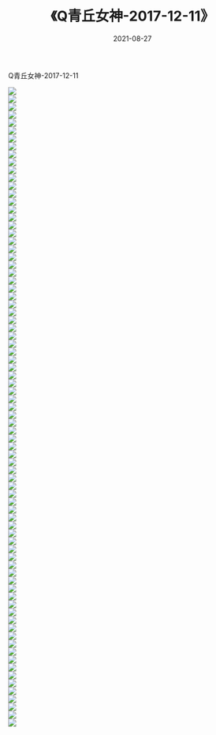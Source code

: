 ﻿---
layout: post
title:  《Q青丘女神-2017-12-11》
date:   2021-08-27
img: http://img.660000.xyz/Sharelink/网络美图/2021/Q青丘女神-2017-12-11/000.jpg
categories: [美女, 清纯, 唯美]
---

Q青丘女神-2017-12-11

  ![](http://img.660000.xyz/Sharelink/网络美图/2021/Q青丘女神-2017-12-11/001.jpg) <br> ![](http://img.660000.xyz/Sharelink/网络美图/2021/Q青丘女神-2017-12-11/002.jpg) <br> ![](http://img.660000.xyz/Sharelink/网络美图/2021/Q青丘女神-2017-12-11/003.jpg) <br> ![](http://img.660000.xyz/Sharelink/网络美图/2021/Q青丘女神-2017-12-11/004.jpg) <br> ![](http://img.660000.xyz/Sharelink/网络美图/2021/Q青丘女神-2017-12-11/005.jpg) <br> ![](http://img.660000.xyz/Sharelink/网络美图/2021/Q青丘女神-2017-12-11/006.jpg) <br> ![](http://img.660000.xyz/Sharelink/网络美图/2021/Q青丘女神-2017-12-11/007.jpg) <br> ![](http://img.660000.xyz/Sharelink/网络美图/2021/Q青丘女神-2017-12-11/008.jpg) <br> ![](http://img.660000.xyz/Sharelink/网络美图/2021/Q青丘女神-2017-12-11/009.jpg) <br> ![](http://img.660000.xyz/Sharelink/网络美图/2021/Q青丘女神-2017-12-11/010.jpg) <br> ![](http://img.660000.xyz/Sharelink/网络美图/2021/Q青丘女神-2017-12-11/011.jpg) <br> ![](http://img.660000.xyz/Sharelink/网络美图/2021/Q青丘女神-2017-12-11/012.jpg) <br> ![](http://img.660000.xyz/Sharelink/网络美图/2021/Q青丘女神-2017-12-11/013.jpg) <br> ![](http://img.660000.xyz/Sharelink/网络美图/2021/Q青丘女神-2017-12-11/014.jpg) <br> ![](http://img.660000.xyz/Sharelink/网络美图/2021/Q青丘女神-2017-12-11/015.jpg) <br> ![](http://img.660000.xyz/Sharelink/网络美图/2021/Q青丘女神-2017-12-11/016.jpg) <br> ![](http://img.660000.xyz/Sharelink/网络美图/2021/Q青丘女神-2017-12-11/017.jpg) <br> ![](http://img.660000.xyz/Sharelink/网络美图/2021/Q青丘女神-2017-12-11/018.jpg) <br> ![](http://img.660000.xyz/Sharelink/网络美图/2021/Q青丘女神-2017-12-11/019.jpg) <br> ![](http://img.660000.xyz/Sharelink/网络美图/2021/Q青丘女神-2017-12-11/020.jpg) <br> ![](http://img.660000.xyz/Sharelink/网络美图/2021/Q青丘女神-2017-12-11/021.jpg) <br> ![](http://img.660000.xyz/Sharelink/网络美图/2021/Q青丘女神-2017-12-11/022.jpg) <br> ![](http://img.660000.xyz/Sharelink/网络美图/2021/Q青丘女神-2017-12-11/023.jpg) <br> ![](http://img.660000.xyz/Sharelink/网络美图/2021/Q青丘女神-2017-12-11/024.jpg) <br> ![](http://img.660000.xyz/Sharelink/网络美图/2021/Q青丘女神-2017-12-11/025.jpg) <br> ![](http://img.660000.xyz/Sharelink/网络美图/2021/Q青丘女神-2017-12-11/026.jpg) <br> ![](http://img.660000.xyz/Sharelink/网络美图/2021/Q青丘女神-2017-12-11/027.jpg) <br> ![](http://img.660000.xyz/Sharelink/网络美图/2021/Q青丘女神-2017-12-11/028.jpg) <br> ![](http://img.660000.xyz/Sharelink/网络美图/2021/Q青丘女神-2017-12-11/029.jpg) <br> ![](http://img.660000.xyz/Sharelink/网络美图/2021/Q青丘女神-2017-12-11/030.jpg) <br> ![](http://img.660000.xyz/Sharelink/网络美图/2021/Q青丘女神-2017-12-11/031.jpg) <br> ![](http://img.660000.xyz/Sharelink/网络美图/2021/Q青丘女神-2017-12-11/032.jpg) <br> ![](http://img.660000.xyz/Sharelink/网络美图/2021/Q青丘女神-2017-12-11/033.jpg) <br> ![](http://img.660000.xyz/Sharelink/网络美图/2021/Q青丘女神-2017-12-11/034.jpg) <br> ![](http://img.660000.xyz/Sharelink/网络美图/2021/Q青丘女神-2017-12-11/035.jpg) <br> ![](http://img.660000.xyz/Sharelink/网络美图/2021/Q青丘女神-2017-12-11/036.jpg) <br> ![](http://img.660000.xyz/Sharelink/网络美图/2021/Q青丘女神-2017-12-11/037.jpg) <br> ![](http://img.660000.xyz/Sharelink/网络美图/2021/Q青丘女神-2017-12-11/038.jpg) <br> ![](http://img.660000.xyz/Sharelink/网络美图/2021/Q青丘女神-2017-12-11/039.jpg) <br> ![](http://img.660000.xyz/Sharelink/网络美图/2021/Q青丘女神-2017-12-11/040.jpg) <br> ![](http://img.660000.xyz/Sharelink/网络美图/2021/Q青丘女神-2017-12-11/041.jpg) <br> ![](http://img.660000.xyz/Sharelink/网络美图/2021/Q青丘女神-2017-12-11/042.jpg) <br> ![](http://img.660000.xyz/Sharelink/网络美图/2021/Q青丘女神-2017-12-11/043.jpg) <br> ![](http://img.660000.xyz/Sharelink/网络美图/2021/Q青丘女神-2017-12-11/044.jpg) <br> ![](http://img.660000.xyz/Sharelink/网络美图/2021/Q青丘女神-2017-12-11/045.jpg) <br> ![](http://img.660000.xyz/Sharelink/网络美图/2021/Q青丘女神-2017-12-11/046.jpg) <br> ![](http://img.660000.xyz/Sharelink/网络美图/2021/Q青丘女神-2017-12-11/047.jpg) <br> ![](http://img.660000.xyz/Sharelink/网络美图/2021/Q青丘女神-2017-12-11/048.jpg) <br> ![](http://img.660000.xyz/Sharelink/网络美图/2021/Q青丘女神-2017-12-11/049.jpg) <br> ![](http://img.660000.xyz/Sharelink/网络美图/2021/Q青丘女神-2017-12-11/050.jpg) <br> ![](http://img.660000.xyz/Sharelink/网络美图/2021/Q青丘女神-2017-12-11/051.jpg) <br> ![](http://img.660000.xyz/Sharelink/网络美图/2021/Q青丘女神-2017-12-11/052.jpg) <br> ![](http://img.660000.xyz/Sharelink/网络美图/2021/Q青丘女神-2017-12-11/053.jpg) <br> ![](http://img.660000.xyz/Sharelink/网络美图/2021/Q青丘女神-2017-12-11/054.jpg) <br> ![](http://img.660000.xyz/Sharelink/网络美图/2021/Q青丘女神-2017-12-11/055.jpg) <br> ![](http://img.660000.xyz/Sharelink/网络美图/2021/Q青丘女神-2017-12-11/056.jpg) <br> ![](http://img.660000.xyz/Sharelink/网络美图/2021/Q青丘女神-2017-12-11/057.jpg) <br> ![](http://img.660000.xyz/Sharelink/网络美图/2021/Q青丘女神-2017-12-11/058.jpg) <br> ![](http://img.660000.xyz/Sharelink/网络美图/2021/Q青丘女神-2017-12-11/059.jpg) <br> ![](http://img.660000.xyz/Sharelink/网络美图/2021/Q青丘女神-2017-12-11/060.jpg) <br> ![](http://img.660000.xyz/Sharelink/网络美图/2021/Q青丘女神-2017-12-11/061.jpg) <br> ![](http://img.660000.xyz/Sharelink/网络美图/2021/Q青丘女神-2017-12-11/062.jpg) <br> ![](http://img.660000.xyz/Sharelink/网络美图/2021/Q青丘女神-2017-12-11/063.jpg) <br> ![](http://img.660000.xyz/Sharelink/网络美图/2021/Q青丘女神-2017-12-11/064.jpg) <br> ![](http://img.660000.xyz/Sharelink/网络美图/2021/Q青丘女神-2017-12-11/065.jpg) <br> ![](http://img.660000.xyz/Sharelink/网络美图/2021/Q青丘女神-2017-12-11/066.jpg) <br> ![](http://img.660000.xyz/Sharelink/网络美图/2021/Q青丘女神-2017-12-11/067.jpg) <br> ![](http://img.660000.xyz/Sharelink/网络美图/2021/Q青丘女神-2017-12-11/068.jpg) <br> ![](http://img.660000.xyz/Sharelink/网络美图/2021/Q青丘女神-2017-12-11/069.jpg) <br> ![](http://img.660000.xyz/Sharelink/网络美图/2021/Q青丘女神-2017-12-11/070.jpg) <br> ![](http://img.660000.xyz/Sharelink/网络美图/2021/Q青丘女神-2017-12-11/071.jpg) <br> ![](http://img.660000.xyz/Sharelink/网络美图/2021/Q青丘女神-2017-12-11/072.jpg) <br> ![](http://img.660000.xyz/Sharelink/网络美图/2021/Q青丘女神-2017-12-11/073.jpg) <br> ![](http://img.660000.xyz/Sharelink/网络美图/2021/Q青丘女神-2017-12-11/074.jpg) <br> ![](http://img.660000.xyz/Sharelink/网络美图/2021/Q青丘女神-2017-12-11/075.jpg) <br> ![](http://img.660000.xyz/Sharelink/网络美图/2021/Q青丘女神-2017-12-11/076.jpg) <br> ![](http://img.660000.xyz/Sharelink/网络美图/2021/Q青丘女神-2017-12-11/077.jpg) <br> ![](http://img.660000.xyz/Sharelink/网络美图/2021/Q青丘女神-2017-12-11/078.jpg) <br> ![](http://img.660000.xyz/Sharelink/网络美图/2021/Q青丘女神-2017-12-11/079.jpg) <br> ![](http://img.660000.xyz/Sharelink/网络美图/2021/Q青丘女神-2017-12-11/080.jpg) <br> ![](http://img.660000.xyz/Sharelink/网络美图/2021/Q青丘女神-2017-12-11/081.jpg) <br>